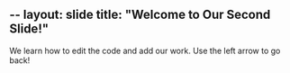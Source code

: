 
--
layout: slide
title: "Welcome to Our Second Slide!"
--
We learn how to edit the code and add our work.
Use the left arrow to go back!
